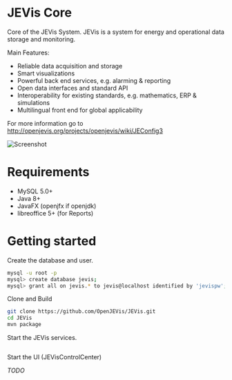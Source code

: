 # JEVis Core

Core of the JEVis System. JEVis is a system for energy and operational data storage and monitoring.

Main Features:
- Reliable data acquisition and storage
- Smart visualizations
- Powerful back end services, e.g. alarming & reporting
- Open data interfaces and standard API
- Interoperability for existing standards, e.g. mathematics, ERP & simulations
- Multilingual front end for global applicability

For more information go to http://openjevis.org/projects/openjevis/wiki/JEConfig3


![Screenshot](http://openjevis.org/attachments/download/1262/JEConfig3013.jpg)


# Requirements

- MySQL 5.0+
- Java 8+
- JavaFX (openjfx if openjdk)
- libreoffice 5+ (for Reports)

# Getting started

Create the database and user.

``` bash
mysql -u root -p
mysql> create database jevis;
mysql> grant all on jevis.* to jevis@localhost identified by 'jevispw';
```

Clone and Build

``` bash
git clone https://github.com/OpenJEVis/JEVis.git
cd JEVis
mvn package
```


Start the JEVis services.
``` bash
```

Start the UI (JEVisControlCenter)

*TODO*
